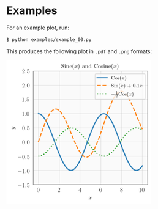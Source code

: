 # Examples

For an example plot, run:
```bash
$ python examples/example_00.py
```

This produces the following plot in `.pdf` and `.png` formats:
<p align="left">
    <img src="example.png" alt="Example plot" width="75%">
</p>
